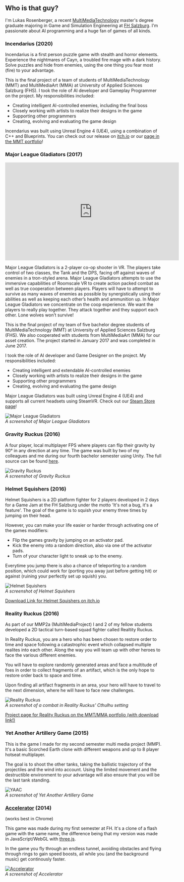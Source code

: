 ## Who is that guy?
I'm Lukas Rosenberger, a recent [MultiMediaTechnology](https://www.fh-salzburg.ac.at/en/study/design-media-and-arts/multimediatechnology-master) master's degree graduate majoring in Game and Simulation Engineering at [FH Salzburg](http://www.fh-salzburg.ac.at/). I'm passionate about AI programming and a huge fan of games of all kinds.

### Incendarius (2020)
Incendarius is a first person puzzle game with stealth and horror elements.
Experience the nightmares of Cayn, a troubled fire mage with a dark history.
Solve puzzles and hide from enemies, using the one thing you fear most (fire) to your advantage.

This is the final project of a team of students of MultiMediaTechnology (MMT) and MultiMediaArt (MMA) at University of Applied Sciences Salzburg (FHS).
I took the role of AI developer and Gameplay Programmer on the project. My responsibilities included:
* Creating intelligent AI-controlled enemies, including the final boss
* Closely working with artists to realize their designs in the game
* Supporting other programmers
* Creating, evolving and evaluating the game design

Incendarius was built using Unreal Engine 4 (UE4), using a combination of C++ and Blueprints.
You can check out our release on [itch.io](https://simonst0.itch.io/incendarius) or our [page in the MMT portfolio](https://portfolio.multimediatechnology.at/projects/2020-incendarius)!

### Major League Gladiators (2017)

<iframe width="560" height="315" src="https://www.youtube.com/embed/gjY6El749YM" title="YouTube video player" frameborder="0" allow="accelerometer; autoplay; clipboard-write; encrypted-media; gyroscope; picture-in-picture" allowfullscreen></iframe>

Major League Gladiators is a 2-player co-op shooter in VR. The players take control of two classes, the Tank and the DPS, facing off against waves of enemies in a tron-styled arena. Major League Gladiators attempts to use the immersive capabilities of Roomscale VR to create action packed combat as well as true cooperation between players. Players will have to attempt to survive as many waves of enemies as possible by synergistically using their abilities as well as keeping each other’s health and ammunition up. In Major League Gladiators we concentrate on the coop experience. We want the players to really play together. They attack together and they support each other. Lone wolves won’t survive!

This is the final project of my team of five bachelor degree students of MultiMediaTechnology (MMT) at University of Applied Sciences Salzburg (FHS). We also cooperated with students from MultiMediaArt (MMA) for our asset creation. The project started in January 2017 and was completed in June 2017.

I took the role of AI developer and Game Designer on the project. My responsibilities included:
*   Creating intelligent and extendable AI-controlled enemies
*   Closely working with artists to realize their designs in the game
*   Supporting other programmers
*   Creating, evolving and evaluating the game design

Major League Gladiators was built using Unreal Engine 4 (UE4) and supports all current headsets using SteamVR. Check out our [Steam Store page](https://store.steampowered.com/app/727310/Major_League_Gladiators/)!  

![Major League Gladiators](./img/mlg.png)  
_A screenshot of Major League Gladiators_

### Gravity Ruckus (2016)
A four player, local multiplayer FPS where players can flip their gravity by 90° in any direction at any time. The game was built by two of my colleagues and me during our fourth bachelor semester using Unity. The full source can be found [here](https://github.com/in0x/Gravity_Ruckus).

![Gravity Ruckus](./img/gr.png)  
_A screenshot of Gravity Ruckus_

### Helmet Squishers (2016)

Helmet Squishers is a 2D platform fighter for 2 players developed in 2 days for a Game Jam at the FH Salzburg under the motto 'It's not a bug, it's a feature'. The goal of the game is to squish your enemy three times by jumping on their head.

However, you can make your life easier or harder through activating one of the games modifiers:

*   Flip the games gravity by jumping on an activator pad.
*   Kick the enemy into a random direction, also via one of the activator pads.
*   Turn of your character light to sneak up to the enemy.

Everytime you jump there is also a chance of teleporting to a random position, which could work for (porting you away just before getting hit) or against (ruining your perfectly set up squish) you.

![Helmet Squishers](./img/hs.png)  
_A screenshot of Helmet Squishers_

[Download Link for Helmet Squishers on itch.io](https://in0x.itch.io/helmet-squishers)


### Reality Ruckus (2016)
As part of our MMP2a (MultiMediaProject) I and 2 of my fellow students developed a 2D tactical turn-based squad fighter called Realtity Ruckus.

In Reality Ruckus, you are a hero who has been chosen to restore order to time and space following a catastrophic event which collapsed multiple realites into each other. Along the way you will team up with other heroes to face the various different enemies.

You will have to explore randomly generated areas and face a multitude of foes in order to collect fragments of an artifact, which is the only hope to restore order back to space and time.

Upon finding all artifact fragments in an area, your hero will have to travel to the next dimension, where he will have to face new challenges.

![Reality Ruckus](./img/rr.jpg)  
_A screenshot of a combat in Reality Ruckus' Cthulhu setting_

[Project page for Reality Ruckus on the MMT/MMA portfolio (with download link!)](https://portfolio.multimediaart.at/projects/2016-reality-ruckus)

### Yet Another Artillery Game (2015)
This is the game I made for my second semester multi media project (MMP). It's a basic Scorched Earth clone with different weapons and up to 8 player hotseat multiplayer.

The goal is to shoot the other tanks, taking the ballistic trajectory of the projectiles and the wind into account. Using the limited movement and the destructible environment to your advantage will also ensure that you will be the last tank standing.

![YAAC](./img/yaac.png)  
_A screenshot of Yet Another Artillery Game_

### [Accelerator](./accelerator) (2014)

(works best in Chrome)

This game was made during my first semester at FH. It's a clone of a flash game with the same name, the difference being that my version was made in JavaScript/WebGL with [three.js](https://github.com/mrdoob/three.js/).

In the game you fly through an endless tunnel, avoiding obstacles and flying through rings to gain speed boosts, all while you (and the background music) get continously faster.

[![Accelerator](./img/acc.png)](./accelerator)  
_A screenshot of Accelerator_
